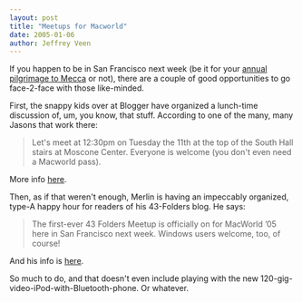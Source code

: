 ```yaml
--- 
layout: post
title: "Meetups for Macworld"
date: 2005-01-06
author: Jeffrey Veen
---
```

If you happen to be in San Francisco next week (be it for your <a href="http://www.macworldexpo.com/">annual pilgrimage to Mecca</a> or not), there are a couple of good opportunities to go face-2-face with those like-minded.

First, the snappy kids over at Blogger have organized a lunch-time discussion of, um, you know, that stuff. According to one of the many, many Jasons that work there:

<blockquote>Let's meet at 12:30pm on Tuesday the 11th at the top of the South Hall stairs at Moscone Center. Everyone is welcome (you don't even need a Macworld pass).</blockquote>

More info <a href="http://www.shellen.com/2005/01/macworld-sf-2005-bloggers-lunch.asp">here</a>.

Then, as if that weren't enough, Merlin is having an impeccably organized, type-A happy hour for readers of his 43-Folders blog. He says:

<blockquote>The first-ever 43 Folders Meetup is officially on for MacWorld &rsquo;05 here in San Francisco next week. Windows users welcome, too, of course!</blockquote>

And his info is <a href="http://www.43folders.com/2005/01/43f_meetup_janu.html">here</a>.

So much to do, and that doesn't even include playing with the new 120-gig-video-iPod-with-Bluetooth-phone. Or whatever.
&#8203;